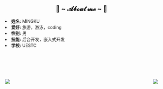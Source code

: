 <body>
<!-- <h1 align="center">~ 💖 𝓦𝓮𝓵𝓬𝓸𝓶𝓮 𝓽𝓸 𝓶𝔂 𝓟𝓻𝓸𝓯𝓲𝓵𝓮 💖 ~</h1> -->
<!-- <br> -->
<!-- <div align="center"> -->
<!-- <img src="https://i.imgur.com/jx17oHT.gif"> -->
<!-- </div> -->
<!-- <br> -->
<div>
<h2 align="center"> 🦊 ~ 𝓐𝓫𝓸𝓾𝓽 𝓶𝓮 ~ 🦊 </h2>
<li>
  <b>姓名:</b> MINGKU 
</li>
<li>
  <b>爱好:</b> 旅游，游泳，coding
</li>
<li>
  <b>性别:</b> 男
</li>
<li>
  <b>技能:</b> 后台开发，嵌入式开发
</li>
<li>
  <b>学校:</b> UESTC
</li>
<br>

</div>
<div>
  <b></br>
  <b></br>
  <b></br>
  <b></br>
  <b></br>
<img src="https://github-readme-stats.vercel.app/api/top-langs/?username=HackerMac&langs_count=8&hide=javascript,html,css" align="left">
<img src="https://github-readme-stats.vercel.app/api?username=HackerMac&show_icons=true&theme=cobalt" align="right">


